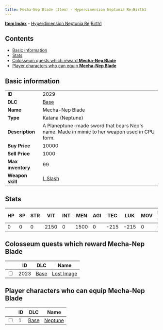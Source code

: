 ```yaml
---
title: Mecha-Nep Blade (Item) - Hyperdimension Neptunia Re;Birth1
---
```


[**Item Index**](/neptunia/rb1/item/index.html) - [Hyperdimension Neptunia Re;Birth1](/neptunia/rb1)

## Contents

- [Basic information](#basic-information)
- [Stats](#stats)
- [Colosseum quests which reward **Mecha-Nep Blade**](#colosseum-quests-which-reward-mecha-nep-blade)
- [Player characters who can equip **Mecha-Nep Blade**](#player-characters-who-can-equip-mecha-nep-blade)

## Basic information

|   |   |
| -- | -- |
| **ID** | 2029 |
| **DLC** | [Base](/neptunia/rb1/dlc/1-base.html) |
| **Name** | Mecha-Nep Blade |
| **Type** | Katana (Neptune) |
| **Description** | A Planeptune-made sword that bears Nep's name. Made in mimic to her weapon used in CPU form. |
| **Buy Price** | 10000 |
| **Sell Price** | 1000 |
| **Max inventory** | 99 |
| **Weapon skill** | [L Slash](/neptunia/rb1/skill/1-3-l-slash.html) |


## Stats

| HP | SP | STR | VIT | INT | MEN | AGI | TEC | LUK | MOV | Fire res. | Ice res. | Wind res. | Lightning res. |
| -- | -- | --- | --- | --- | --- | --- | --- | --- | --- | --------- | -------- | --------- | -------------- |
| 0 | 0 | 0 | 2150 | 0 | 1500 | 0 | -215 | -215 | 0 | 0 | 0 | 0 | 0 |


## Colosseum quests which reward **Mecha-Nep Blade**

|    | ID | DLC | Name |
| -- | -- | --- | ---- |
| <input type="checkbox" id="rb1-colosseum-1-2023" class="trackbox" /> | 2023 | [Base](/neptunia/rb1/dlc/1-base.html) | [Lost Image](/neptunia/rb1/colosseum/1-2023-lost-image.html) |


## Player characters who can equip **Mecha-Nep Blade**

|    | ID | DLC | Name |
| -- | -- | --- | ---- |
| <input type="checkbox" id="rb1-player-1-1" class="trackbox" /> | 1 | [Base](/neptunia/rb1/dlc/1-base.html) | [Neptune](/neptunia/rb1/player/1-1-neptune.html) |
